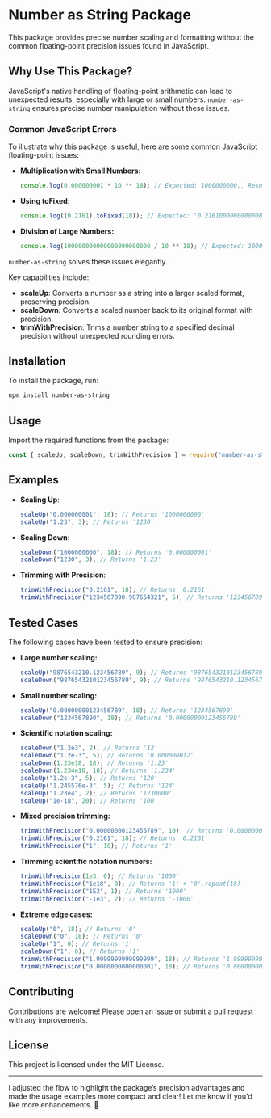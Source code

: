 # Number as String Package

This package provides precise number scaling and formatting without the common floating-point precision issues found in JavaScript.

## Why Use This Package?

JavaScript's native handling of floating-point arithmetic can lead to unexpected results, especially with large or small numbers. `number-as-string` ensures precise number manipulation without these issues.

### Common JavaScript Errors

To illustrate why this package is useful, here are some common JavaScript floating-point issues:

- **Multiplication with Small Numbers:**

  ```javascript
  console.log(0.000000001 * 10 ** 18); // Expected: 1000000000., Result: 1000000000.0000001
  ```

- **Using toFixed:**

  ```javascript
  console.log((0.2161).toFixed(18)); // Expected: '0.216100000000000000', Result: '0.216099999999999987'
  ```

- **Division of Large Numbers:**

  ```javascript
  console.log(100000000000000000000000 / 10 ** 18); // Expected: 100000, Result: 99999.99999999999
  ```

`number-as-string` solves these issues elegantly.

Key capabilities include:

- **scaleUp**: Converts a number as a string into a larger scaled format, preserving precision.
- **scaleDown**: Converts a scaled number back to its original format with precision.
- **trimWithPrecision**: Trims a number string to a specified decimal precision without unexpected rounding errors.

## Installation

To install the package, run:

```bash
npm install number-as-string
```

## Usage

Import the required functions from the package:

```javascript
const { scaleUp, scaleDown, trimWithPrecision } = require("number-as-string");
```

## Examples

- **Scaling Up**:

  ```javascript
  scaleUp("0.000000001", 18); // Returns '1000000000'
  scaleUp("1.23", 3); // Returns '1230'
  ```

- **Scaling Down**:

  ```javascript
  scaleDown("1000000000", 18); // Returns '0.000000001'
  scaleDown("1230", 3); // Returns '1.23'
  ```

- **Trimming with Precision**:

  ```javascript
  trimWithPrecision("0.2161", 18); // Returns '0.2161'
  trimWithPrecision("1234567890.987654321", 5); // Returns '1234567890.98765'
  ```

## Tested Cases

The following cases have been tested to ensure precision:

- **Large number scaling:**

  ```javascript
  scaleUp("9876543210.123456789", 9); // Returns '9876543210123456789'
  scaleDown("9876543210123456789", 9); // Returns '9876543210.123456789'
  ```

- **Small number scaling:**

  ```javascript
  scaleUp("0.00000000123456789", 18); // Returns '1234567890'
  scaleDown("1234567890", 18); // Returns '0.00000000123456789'
  ```

- **Scientific notation scaling:**

  ```javascript
  scaleDown("1.2e3", 2); // Returns '12'
  scaleDown("1.2e-3", 5); // Returns '0.000000012'
  scaleDown(1.23e18, 18); // Returns '1.23'
  scaleDown(1.234e18, 18); // Returns '1.234'
  scaleUp("1.2e-3", 5); // Returns '120'
  scaleUp("1.245576e-3", 5); // Returns '124'
  scaleUp("1.23e4", 2); // Returns '1230000'
  scaleUp("1e-18", 20); // Returns '100'
  ```

- **Mixed precision trimming:**

  ```javascript
  trimWithPrecision("0.00000000123456789", 10); // Returns '0.0000000012'
  trimWithPrecision("0.2161", 18); // Returns '0.2161'
  trimWithPrecision("1", 18); // Returns '1'
  ```

- **Trimming scientific notation numbers:**

  ```javascript
  trimWithPrecision(1e3, 0); // Returns '1000'
  trimWithPrecision("1e18", 0); // Returns '1' + '0'.repeat(18)
  trimWithPrecision("1E3", 1); // Returns '1000'
  trimWithPrecision("-1e3", 2); // Returns '-1000'
  ```

- **Extreme edge cases:**

  ```javascript
  scaleUp("0", 18); // Returns '0'
  scaleDown("0", 18); // Returns '0'
  scaleUp("1", 0); // Returns '1'
  scaleDown("1", 0); // Returns '1'
  trimWithPrecision("1.9999999999999999", 18); // Returns '1.9999999999999999'
  trimWithPrecision("0.0000000000000001", 18); // Returns '0.0000000000000001'
  ```

## Contributing

Contributions are welcome! Please open an issue or submit a pull request with any improvements.

## License

This project is licensed under the MIT License.

---

I adjusted the flow to highlight the package’s precision advantages and made the usage examples more compact and clear! Let me know if you'd like more enhancements. 🚀

